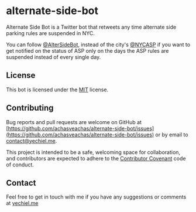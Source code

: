# alternate-side-bot

Alternate Side Bot is a Twitter bot that retweets any time alternate side parking rules are suspended in NYC.

You can follow [@AlterSideBot](https://twitter.com/AlterSideBot), instead of the city's [@NYCASP](https://twitter.com/NYCASP) if you  want to get notified on the status of ASP only on the days the ASP rules are suspended instead of every single day.

## License

This bot is licensed under the [MIT](/LICENSE) license.

## Contributing

Bug reports and pull requests are welcome on GitHub at [https://github.com/achasveachas/alternate-side-bot/issues](https://github.com/achasveachas/alternate-side-bot/issues) or by email to [contact@yechiel.me](mailto:contact@yechiel.me).

This project is intended to be a safe, welcoming space for collaboration, and contributors are expected to adhere to the [Contributor Covenant](http://contributor-covenant.org/) code of conduct.

## Contact

Feel free to get in touch with me if you have any suggestions or comments at [yechiel.me](http://yechiel.me)